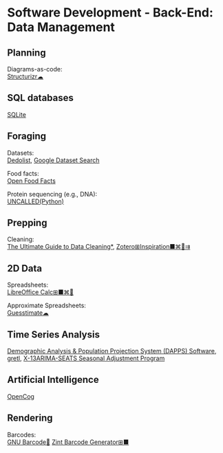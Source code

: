 # Software Development - Back-End: Data Management

## Planning

Diagrams-as-code:  
[Structurizr☁](https://structurizr.com/)

## SQL databases

[SQLite](https://sqlite.org/index.html)

## Foraging

Datasets:  
[Dedolist](https://dedolist.com/),
[Google Dataset Search](https://toolbox.google.com/datasetsearch)

Food facts:  
[Open Food Facts](https://openfoodfacts.org)

Protein sequencing (e.g., DNA):  
[UNCALLED(Python)](https://github.com/skovaka/UNCALLED)

## Prepping

Cleaning:  
[The Ultimate Guide to Data Cleaning*](https://towardsdatascience.com/the-ultimate-guide-to-data-cleaning-3969843991d4),
[Zotero⊞Inspiration■⌘🐧⇉](https://www.zotero.org/)

## 2D Data

Spreadsheets:  
[LibreOffice Calc⊞■⌘🐧](https://www.libreoffice.org/)

Approximate Spreadsheets:  
[Guesstimate☁](https://www.getguesstimate.com/)

## Time Series Analysis

[Demographic Analysis & Population Projection System (DAPPS) Software](https://www.census.gov/data/software/dapps.html),
[gretl](http://gretl.sourceforge.net/),
[X-13ARIMA-SEATS Seasonal Adjustment Program](https://www.census.gov/data/software/x13as.html)

## Artificial Intelligence

[OpenCog](https://opencog.org/)

## Rendering

Barcodes:  
[GNU Barcode🐧](https://www.gnu.org/software/barcode/)
[Zint Barcode Generator⊞■](https://sourceforge.net/projects/zint/)
